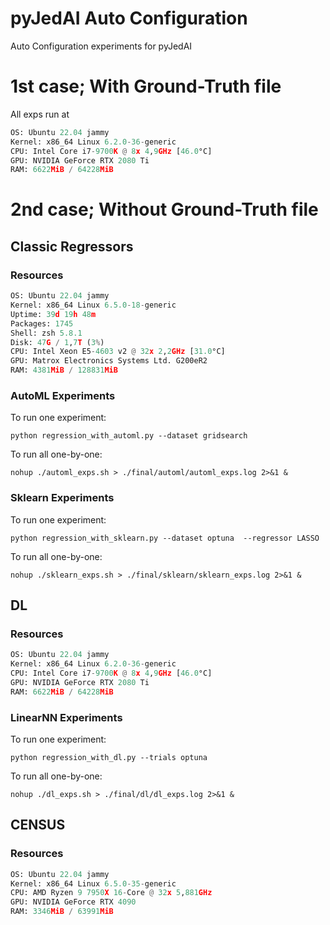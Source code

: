 # pyJedAI Auto Configuration
Auto Configuration experiments for pyJedAI

# 1st case; **With** Ground-Truth file

All exps run at 
```python
OS: Ubuntu 22.04 jammy
Kernel: x86_64 Linux 6.2.0-36-generic
CPU: Intel Core i7-9700K @ 8x 4,9GHz [46.0°C]
GPU: NVIDIA GeForce RTX 2080 Ti
RAM: 6622MiB / 64228MiB
```

# 2nd case; **Without** Ground-Truth file

## Classic Regressors

### Resources
```python
OS: Ubuntu 22.04 jammy
Kernel: x86_64 Linux 6.5.0-18-generic
Uptime: 39d 19h 48m
Packages: 1745
Shell: zsh 5.8.1
Disk: 47G / 1,7T (3%)
CPU: Intel Xeon E5-4603 v2 @ 32x 2,2GHz [31.0°C]
GPU: Matrox Electronics Systems Ltd. G200eR2
RAM: 4381MiB / 128831MiB
```

### AutoML Experiments

To run one experiment:
```
python regression_with_automl.py --dataset gridsearch
```

To run all one-by-one:
```
nohup ./automl_exps.sh > ./final/automl/automl_exps.log 2>&1 &
```

### Sklearn Experiments

To run one experiment:
```
python regression_with_sklearn.py --dataset optuna  --regressor LASSO
```

To run all one-by-one:
```
nohup ./sklearn_exps.sh > ./final/sklearn/sklearn_exps.log 2>&1 &
```

## DL

### Resources
```python
OS: Ubuntu 22.04 jammy
Kernel: x86_64 Linux 6.2.0-36-generic
CPU: Intel Core i7-9700K @ 8x 4,9GHz [46.0°C]
GPU: NVIDIA GeForce RTX 2080 Ti
RAM: 6622MiB / 64228MiB
```

### LinearNN Experiments

To run one experiment:
```
python regression_with_dl.py --trials optuna
```

To run all one-by-one:
```
nohup ./dl_exps.sh > ./final/dl/dl_exps.log 2>&1 &
```

## CENSUS

### Resources
```python
OS: Ubuntu 22.04 jammy
Kernel: x86_64 Linux 6.5.0-35-generic
CPU: AMD Ryzen 9 7950X 16-Core @ 32x 5,881GHz
GPU: NVIDIA GeForce RTX 4090
RAM: 3346MiB / 63991MiB
```


